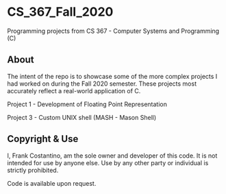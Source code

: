 # CS_367_Fall_2020

Programming projects from CS 367 - Computer Systems and Programming (C)

## About

The intent of the repo is to showcase some of the more complex projects I had worked on during the Fall 2020 semester. These projects most accurately reflect a real-world application of C.

Project 1 - Development of Floating Point Representation

Project 3 - Custom UNIX shell (MASH - Mason Shell)

## Copyright & Use
I, Frank Costantino, am the sole owner and developer of this code. It is not intended for use by anyone else. Use by any other party or individual is strictly prohibited.

Code is available upon request.
